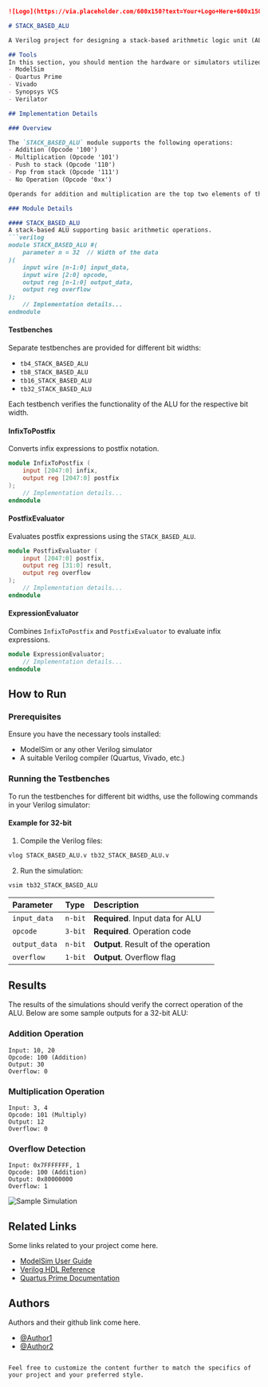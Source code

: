 ```markdown
![Logo](https://via.placeholder.com/600x150?text=Your+Logo+Here+600x150)

# STACK_BASED_ALU

A Verilog project for designing a stack-based arithmetic logic unit (ALU) that supports signed integers with n-bit width. This project is suitable for digital design enthusiasts and students learning about hardware description languages and ALU design.

## Tools
In this section, you should mention the hardware or simulators utilized in your project.
- ModelSim
- Quartus Prime
- Vivado
- Synopsys VCS
- Verilator

## Implementation Details

### Overview

The `STACK_BASED_ALU` module supports the following operations:
- Addition (Opcode '100')
- Multiplication (Opcode '101')
- Push to stack (Opcode '110')
- Pop from stack (Opcode '111')
- No Operation (Opcode '0xx')

Operands for addition and multiplication are the top two elements of the stack. The result is available at the output without altering the stack.

### Module Details

#### STACK_BASED_ALU
A stack-based ALU supporting basic arithmetic operations.
```verilog
module STACK_BASED_ALU #(
    parameter n = 32  // Width of the data
)(
    input wire [n-1:0] input_data,
    input wire [2:0] opcode,
    output reg [n-1:0] output_data,
    output reg overflow
);
    // Implementation details...
endmodule
```

#### Testbenches
Separate testbenches are provided for different bit widths:
- `tb4_STACK_BASED_ALU`
- `tb8_STACK_BASED_ALU`
- `tb16_STACK_BASED_ALU`
- `tb32_STACK_BASED_ALU`

Each testbench verifies the functionality of the ALU for the respective bit width.

#### InfixToPostfix
Converts infix expressions to postfix notation.
```verilog
module InfixToPostfix (
    input [2047:0] infix,
    output reg [2047:0] postfix
);
    // Implementation details...
endmodule
```

#### PostfixEvaluator
Evaluates postfix expressions using the `STACK_BASED_ALU`.
```verilog
module PostfixEvaluator (
    input [2047:0] postfix,
    output reg [31:0] result,
    output reg overflow
);
    // Implementation details...
endmodule
```

#### ExpressionEvaluator
Combines `InfixToPostfix` and `PostfixEvaluator` to evaluate infix expressions.
```verilog
module ExpressionEvaluator;
    // Implementation details...
endmodule
```

## How to Run

### Prerequisites
Ensure you have the necessary tools installed:
- ModelSim or any other Verilog simulator
- A suitable Verilog compiler (Quartus, Vivado, etc.)

### Running the Testbenches

To run the testbenches for different bit widths, use the following commands in your Verilog simulator:

#### Example for 32-bit
1. Compile the Verilog files:
```bash
vlog STACK_BASED_ALU.v tb32_STACK_BASED_ALU.v
```
2. Run the simulation:
```bash
vsim tb32_STACK_BASED_ALU
```

| Parameter | Type     | Description                |
| :-------- | :------- | :------------------------- |
| `input_data` | `n-bit` | **Required**. Input data for ALU |
| `opcode` | `3-bit` | **Required**. Operation code |
| `output_data` | `n-bit` | **Output**. Result of the operation |
| `overflow` | `1-bit` | **Output**. Overflow flag |

## Results

The results of the simulations should verify the correct operation of the ALU. Below are some sample outputs for a 32-bit ALU:

### Addition Operation
```
Input: 10, 20
Opcode: 100 (Addition)
Output: 30
Overflow: 0
```

### Multiplication Operation
```
Input: 3, 4
Opcode: 101 (Multiply)
Output: 12
Overflow: 0
```

### Overflow Detection
```
Input: 0x7FFFFFFF, 1
Opcode: 100 (Addition)
Output: 0x80000000
Overflow: 1
```

![Sample Simulation](https://via.placeholder.com/600x400?text=Sample+Simulation+Image)

## Related Links
Some links related to your project come here.
- [ModelSim User Guide](https://www.intel.com/content/www/us/en/docs/programmable/683472/current/modelsim-altera-starter-edition.html)
- [Verilog HDL Reference](https://sutherland-hdl.com/pdfs/verilog_2001_ref_guide.pdf)
- [Quartus Prime Documentation](https://www.intel.com/content/www/us/en/software/programmable/quartus-prime/overview.html)

## Authors
Authors and their github link come here.
- [@Author1](https://github.com/Sharif-University-ESRLab)
- [@Author2](https://github.com/Sharif-University-ESRLab)
```

Feel free to customize the content further to match the specifics of your project and your preferred style.
